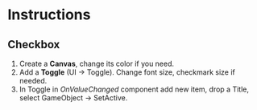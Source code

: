# Instructions

## Checkbox
1. Create a __Canvas__, change its color if you need.
2. Add a __Toggle__ (UI -> Toggle). Change font size, checkmark size if needed.
3. In Toggle in _OnValueChanged_ component add new item, drop a Title, select GameObject -> SetActive.
